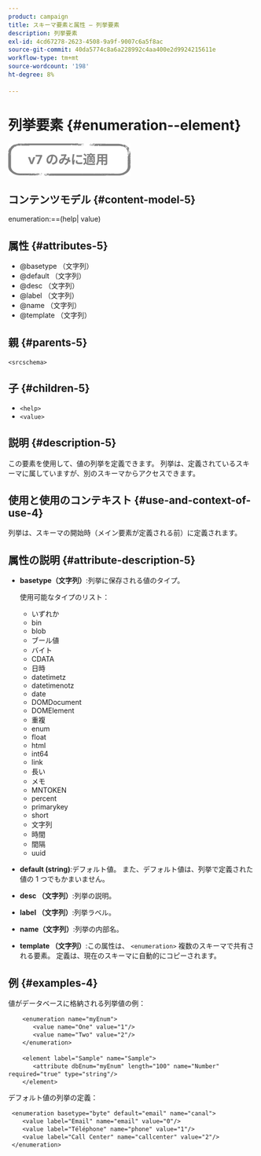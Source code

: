 ```yaml
---
product: campaign
title: スキーマ要素と属性 — 列挙要素
description: 列挙要素
exl-id: 4cd67278-2623-4508-9a9f-9007c6a5f8ac
source-git-commit: 40da5774c8a6a228992c4aa400e2d9924215611e
workflow-type: tm+mt
source-wordcount: '198'
ht-degree: 8%

---
```


# 列挙要素 {#enumeration--element}

![](../../../assets/v7-only.svg)

## コンテンツモデル {#content-model-5}

enumeration:==(help| value)

## 属性 {#attributes-5}

* @basetype （文字列）
* @default （文字列）
* @desc （文字列）
* @label （文字列）
* @name （文字列）
* @template （文字列）

## 親 {#parents-5}

`<srcschema>`

## 子 {#children-5}

* `<help>`
* `<value>`

## 説明 {#description-5}

この要素を使用して、値の列挙を定義できます。 列挙は、定義されているスキーマに属していますが、別のスキーマからアクセスできます。

## 使用と使用のコンテキスト {#use-and-context-of-use-4}

列挙は、スキーマの開始時（メイン要素が定義される前）に定義されます。

## 属性の説明 {#attribute-description-5}

* **basetype（文字列）**:列挙に保存される値のタイプ。

   使用可能なタイプのリスト：

   * いずれか
   * bin
   * blob
   * ブール値
   * バイト
   * CDATA
   * 日時
   * datetimetz
   * datetimenotz
   * date
   * DOMDocument
   * DOMElement
   * 重複
   * enum
   * float
   * html
   * int64
   * link
   * 長い
   * メモ
   * MNTOKEN
   * percent
   * primarykey
   * short
   * 文字列
   * 時間
   * 間隔
   * uuid

* **default (string)**:デフォルト値。 また、デフォルト値は、列挙で定義された値の 1 つでもかまいません。
* **desc （文字列）**:列挙の説明。
* **label （文字列）**:列挙ラベル。
* **name（文字列）**:列挙の内部名。
* **template （文字列）**:この属性は、 `<enumeration>` 複数のスキーマで共有される要素。 定義は、現在のスキーマに自動的にコピーされます。

## 例 {#examples-4}

値がデータベースに格納される列挙値の例：

```
    <enumeration name="myEnum">
       <value name="One" value="1"/>
       <value name="Two" value="2"/>
    </enumeration>

    <element label="Sample" name="Sample">
       <attribute dbEnum="myEnum" length="100" name="Number" required="true" type="string"/>
    </element>
```

デフォルト値の列挙の定義：

```
 <enumeration basetype="byte" default="email" name="canal">
    <value label="Email" name="email" value="0"/> 
    <value label="Téléphone" name="phone" value="1"/>
    <value label="Call Center" name="callcenter" value="2"/>
 </enumeration>
```
